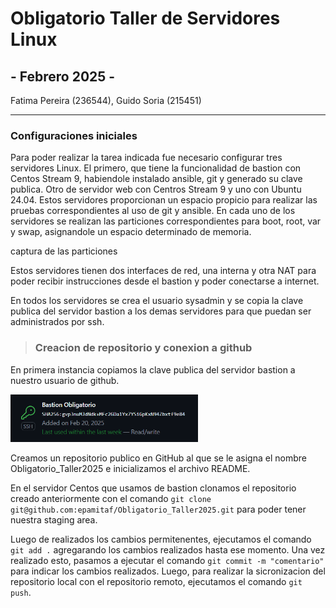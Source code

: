 # Obligatorio Taller de Servidores Linux
## - Febrero 2025 -

Fatima Pereira (236544), Guido Soria (215451) 

---
### Configuraciones iniciales

Para poder realizar la tarea indicada fue necesario configurar tres servidores Linux. El primero, que tiene la funcionalidad de bastion con Centos Stream 9, habiendole instalado ansible, git y generado su clave publica. Otro de servidor web con Centros Stream 9 y uno con Ubuntu 24.04. Estos servidores proporcionan un espacio propicio para realizar las pruebas correspondientes al uso de git y ansible. 
En cada uno de los servidores se realizan las particiones correspondientes para boot, root, var y swap, asignandole un espacio determinado de memoria.

captura de las particiones

Estos servidores tienen dos interfaces de red, una interna y otra NAT para poder recibir instrucciones desde el bastion y poder conectarse a internet.  

En todos los servidores se crea el usuario sysadmin y se copia la clave publica del servidor bastion a los demas servidores para que puedan ser administrados por ssh.


> ### Creacion de repositorio y conexion a github

En primera instancia copiamos la clave publica del servidor bastion a nuestro usuario de github.

<div>
<p align:"center">
<img src="https://github.com/epamitaf/Obligatorio_Taller2025/blob/main/images/SSH1.png" alt="JuveYell" width="300px">
</p>
</div>

Creamos un repositorio publico en GitHub al que se le asigna el nombre Obligatorio_Taller2025 e inicializamos el archivo README.

En el servidor Centos que usamos de bastion clonamos el repositorio creado anteriormente con el comando `git clone git@github.com:epamitaf/Obligatorio_Taller2025.git` para poder tener nuestra staging area.

Luego de realizados los cambios permitenentes, ejecutamos el comando `git add .` agregarando los cambios realizados hasta ese momento. Una vez realizado esto, pasamos a ejecutar el comando `git commit -m "comentario"` para indicar los cambios realizados. Luego, para realizar la sicronizacion del repositorio local con el repositorio remoto, ejecutamos el comando `git push`.




